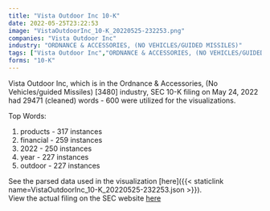```yaml
---
title: "Vista Outdoor Inc 10-K"
date: 2022-05-25T23:22:53
image: "VistaOutdoorInc_10-K_20220525-232253.png"
companies: "Vista Outdoor Inc"
industry: "ORDNANCE & ACCESSORIES, (NO VEHICLES/GUIDED MISSILES)"
tags: ["Vista Outdoor Inc","ORDNANCE & ACCESSORIES, (NO VEHICLES/GUIDED MISSILES)","05-24-2022","10-K"]
forms: "10-K"
---
```

Vista Outdoor Inc, which is in the Ordnance & Accessories, (No Vehicles/guided Missiles) [3480] industry, SEC 10-K filing on May 24, 2022 had 29471 (cleaned) words - 600 were utilized for the visualizations.

Top Words:
1. products - 317 instances
2. financial - 259 instances
3. 2022 - 250 instances
4. year - 227 instances
5. outdoor - 227 instances


See the parsed data used in the visualization [here]({{< staticlink name=VistaOutdoorInc_10-K_20220525-232253.json >}}).  
View the actual filing on the SEC website [here](https://www.sec.gov/Archives/edgar/data/1616318/0001616318-22-000063.txt)